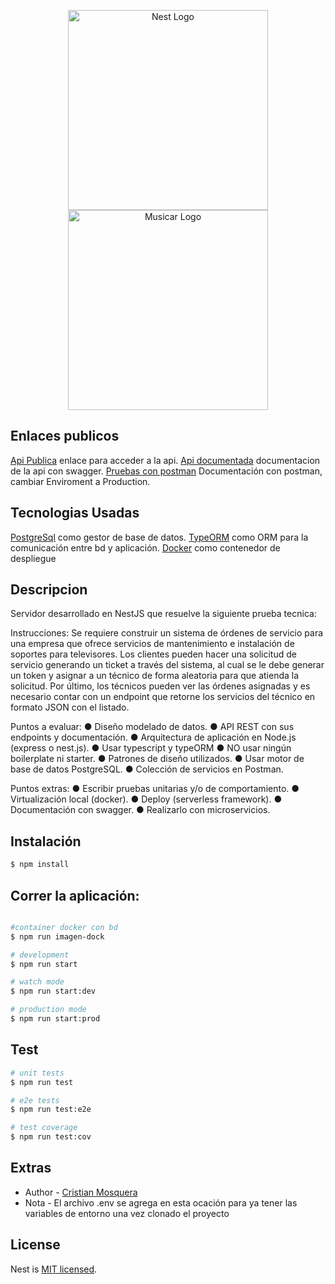 <p align="center">
  <a href="http://nestjs.com/" target="blank"><img src="https://nestjs.com/img/logo_text.svg" width="320" alt="Nest Logo" /></a>
  <br>
  <a href="https://www.imaginamos.com/" target="blank"><img src="https://www.imaginamos.com/wp-content/uploads/2021/04/Brand-300x77.png" width="320" alt="Musicar Logo" /></a>
</p>

## Enlaces publicos

[Api Publica](https://imaginemos-mei-api.onrender.com) enlace para acceder a la api.
[Api documentada](https://imaginemos-mei-api.onrender.com/docs) documentacion de la api con swagger.
[Pruebas con postman](https://www.postman.com/musicar-ingenieria/workspace/pruebas/collection/15670423-60f3d5da-838d-4d58-88aa-749287789ccf?action=share&creator=15670423&ctx=documentation) Documentación con postman, cambiar Enviroment a Production.

## Tecnologias Usadas

[PostgreSql](https://www.postgresql.org/) como gestor de base de datos.
[TypeORM](https://typeorm.io/) como ORM para la comunicación entre bd y aplicación.
[Docker](https://www.docker.com/) como contenedor de despliegue

## Descripcion

Servidor desarrollado en NestJS que resuelve la siguiente prueba tecnica:

Instrucciones:
Se requiere construir un sistema de órdenes de servicio para una empresa que ofrece servicios de
mantenimiento e instalación de soportes para televisores. Los clientes pueden hacer una solicitud de servicio
generando un ticket a través del sistema, al cual se le debe generar un token y asignar a un técnico de forma
aleatoria para que atienda la solicitud.
Por último, los técnicos pueden ver las órdenes asignadas y es necesario contar con un endpoint que retorne los
servicios del técnico en formato JSON con el listado.

Puntos a evaluar:
● Diseño modelado de datos.
● API REST con sus endpoints y documentación.
● Arquitectura de aplicación en Node.js (express o nest.js).
● Usar typescript y typeORM
● NO usar ningún boilerplate ni starter.
● Patrones de diseño utilizados.
● Usar motor de base de datos PostgreSQL.
● Colección de servicios en Postman.

Puntos extras:
● Escribir pruebas unitarias y/o de
comportamiento.
● Virtualización local (docker).
● Deploy (serverless framework).
● Documentación con swagger.
● Realizarlo con microservicios.

## Instalación

```bash
$ npm install
```

## Correr la aplicación:

```bash

#container docker con bd
$ npm run imagen-dock

# development
$ npm run start

# watch mode
$ npm run start:dev

# production mode
$ npm run start:prod
```

## Test

```bash
# unit tests
$ npm run test

# e2e tests
$ npm run test:e2e

# test coverage
$ npm run test:cov
```

## Extras

- Author - [Cristian Mosquera](https://github.com/PacificBlack)
- Nota - El archivo .env se agrega en esta ocación para ya tener las variables de entorno una vez clonado el proyecto

## License

Nest is [MIT licensed](LICENSE).
